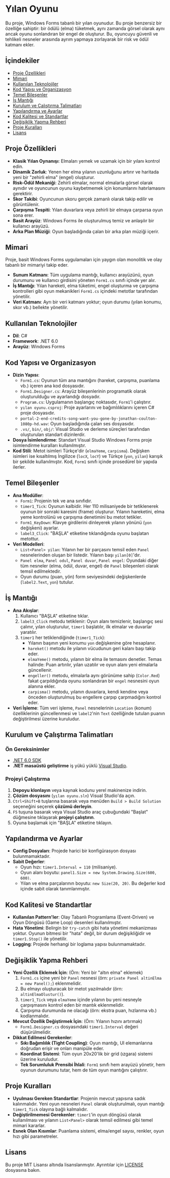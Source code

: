 # Yılan Oyunu

Bu proje, Windows Forms tabanlı bir yılan oyunudur. Bu proje benzersiz bir özelliğe sahiptir: bir ödülü (elma) tüketmek, aynı zamanda görsel olarak aynı ancak oyunu sonlandıran bir engel de oluşturur. Bu, oyuncuyu güvenli ve tehlikeli nesneler arasında ayrım yapmaya zorlayarak bir risk ve ödül katmanı ekler.

## İçindekiler

- [Proje Özellikleri](#proje-özellikleri)
- [Mimari](#mimari)
- [Kullanılan Teknolojiler](#kullanılan-teknolojiler)
- [Kod Yapısı ve Organizasyon](#kod-yapısı-ve-organizasyon)
- [Temel Bileşenler](#temel-bileşenler)
- [İş Mantığı](#iş-mantığı)
- [Kurulum ve Çalıştırma Talimatları](#kurulum-ve-çalıştırma-talimatları)
- [Yapılandırma ve Ayarlar](#yapılandırma-ve-ayarlar)
- [Kod Kalitesi ve Standartlar](#kod-kalitesi-ve-standartlar)
- [Değişiklik Yapma Rehberi](#değişiklik-yapma-rehberi)
- [Proje Kuralları](#proje-kuralları)
- [Lisans](#lisans)

## Proje Özellikleri

- **Klasik Yılan Oynanışı**: Elmaları yemek ve uzamak için bir yılanı kontrol edin.
- **Dinamik Zorluk**: Yenen her elma yılanın uzunluğunu artırır ve haritada yeni bir "zehirli elma" (engel) oluşturur.
- **Risk-Ödül Mekaniği**: Zehirli elmalar, normal elmalarla görsel olarak aynıdır ve oyuncunun oyunu kaybetmemek için konumlarını hatırlamasını gerektirir.
- **Skor Takibi**: Oyuncunun skoru gerçek zamanlı olarak takip edilir ve görüntülenir.
- **Çarpışma Tespiti**: Yılan duvarlara veya zehirli bir elmaya çarparsa oyun sona erer.
- **Basit Arayüz**: Windows Forms ile oluşturulmuş temiz ve anlaşılır bir kullanıcı arayüzü.
- **Arka Plan Müziği**: Oyun başladığında çalan bir arka plan müziği içerir.

## Mimari

Proje, basit Windows Forms uygulamaları için yaygın olan monolitik ve olay tabanlı bir mimariyi takip eder.

- **Sunum Katmanı**: Tüm uygulama mantığı, kullanıcı arayüzünü, oyun durumunu ve kullanıcı girdisini yöneten `Form1.cs` sınıfı içinde yer alır.
- **İş Mantığı**: Yılan hareketi, elma tüketimi, engel oluşturma ve çarpışma kontrolleri gibi oyun mekanikleri `Form1.cs` içindeki metotlar tarafından yönetilir.
- **Veri Katmanı**: Ayrı bir veri katmanı yoktur; oyun durumu (yılan konumu, skor vb.) bellekte yönetilir.

## Kullanılan Teknolojiler

- **Dil**: C#
- **Framework**: .NET 6.0
- **Arayüz**: Windows Forms

## Kod Yapısı ve Organizasyon

- **Dizin Yapısı**:
    - `Form1.cs`: Oyunun tüm ana mantığını (hareket, çarpışma, puanlama vb.) içeren ana kod dosyasıdır.
    - `Form1.Designer.cs`: Arayüz bileşenlerinin programatik olarak oluşturulduğu ve ayarlandığı dosyadır.
    - `Program.cs`: Uygulamanın başlangıç noktasıdır, `Form1`'i çalıştırır.
    - `yılan oyunu.csproj`: Proje ayarlarını ve bağımlılıklarını içeren C# proje dosyasıdır.
    - `portal-2-end-credits-song-want-you-gone-by-jonathan-coulton-1080p-hd.wav`: Oyun başladığında çalan ses dosyasıdır.
    - `.vs/`, `bin/`, `obj/`: Visual Studio ve derleme süreçleri tarafından oluşturulan standart dizinlerdir.
- **Dosya İsimlendirme**: Standart Visual Studio Windows Forms proje isimlendirme kuralları kullanılmıştır.
- **Kod Stili**: Metot isimleri Türkçe'dir (`elmaYeme`, `carpisma`). Değişken isimleri ise kısaltılmış İngilizce (`locX`, `locY`) ve Türkçe (`yon`, `yilan`) karışık bir şekilde kullanılmıştır. Kod, `Form1` sınıfı içinde prosedürel bir yapıda ilerler.

## Temel Bileşenler

- **Ana Modüller**:
    - `Form1`: Projenin tek ve ana sınıfıdır.
    - `timer1_Tick`: Oyunun kalbidir. Her 110 milisaniyede bir tetiklenerek oyunun bir sonraki karesini (frame) oluşturur. Yılanın hareketini, elma yeme kontrolünü ve çarpışma denetimini bu metot tetikler.
    - `Form1_KeyDown`: Klavye girdilerini dinleyerek yılanın yönünü (`yon` değişkeni) ayarlar.
    - `label3_Click`: "BAŞLA" etiketine tıklandığında oyunu başlatan metottur.
- **Veri Modelleri**:
    - `List<Panel> yilan`: Yılanın her bir parçasını temsil eden `Panel` nesnelerinden oluşan bir listedir. Yılanın başı `yilan[0]`'dır.
    - `Panel elma`, `Panel odul`, `Panel duvar`, `Panel engel`: Oyundaki diğer tüm nesneler (elma, ödül, duvar, engel) de `Panel` bileşenleri olarak temsil edilmektedir.
    - Oyun durumu (puan, yön) form seviyesindeki değişkenlerde (`label2.Text`, `yon`) tutulur.

## İş Mantığı

- **Ana Akışlar**:
    1. Kullanıcı "BAŞLA" etiketine tıklar.
    2. `label3_Click` metodu tetiklenir: Oyun alanı temizlenir, başlangıç sesi çalınır, yılan oluşturulur, `timer1` başlatılır, ilk elmalar ve duvarlar yaratılır.
    3. `timer1` her tetiklendiğinde (`timer1_Tick`):
        - Yılanın başının yeni konumu `yon` değişkenine göre hesaplanır.
        - `hareket()` metodu ile yılanın vücudunun geri kalanı başı takip eder.
        - `elmaYeme()` metodu, yılanın bir elma ile temasını denetler. Temas halinde: Puan artırılır, yılan uzatılır ve oyun alanı yeni elmalarla güncellenir.
        - `engeller()` metodu, elmalarla aynı görünüme sahip (`Color.Red`) fakat çarpıldığında oyunu sonlandıran bir `engel` nesnesini oyun alanına ekler.
        - `carpisma()` metodu, yılanın duvarlara, kendi kendine veya önceden oluşturulmuş bu engellere çarpıp çarpmadığını kontrol eder.
- **Veri İşleme**: Tüm veri işleme, `Panel` nesnelerinin `Location` (konum) özelliklerinin güncellenmesi ve `label2`'nin `Text` özelliğinde tutulan puanın değiştirilmesi üzerine kuruludur.

## Kurulum ve Çalıştırma Talimatları

### Ön Gereksinimler

- [.NET 6.0 SDK](https://dotnet.microsoft.com/download/dotnet/6.0)
- **.NET masaüstü geliştirme** iş yükü yüklü [Visual Studio](https://visualstudio.microsoft.com/).

### Projeyi Çalıştırma

1. **Depoyu klonlayın** veya kaynak kodunu yerel makinenize indirin.
2. **Çözüm dosyasını** (`yılan oyunu.sln`) Visual Studio'da açın.
3. `Ctrl+Shift+B` tuşlarına basarak veya menüden `Build > Build Solution` seçeneğini seçerek **çözümü derleyin**.
4. `F5` tuşuna basarak veya Visual Studio araç çubuğundaki "Başlat" düğmesine tıklayarak **projeyi çalıştırın**.
5. Oyuna başlamak için "BAŞLA" etiketine tıklayın.

## Yapılandırma ve Ayarlar

- **Config Dosyaları**: Projede harici bir konfigürasyon dosyası bulunmamaktadır.
- **Sabit Değerler**:
    - Oyun hızı: `timer1.Interval = 110` (milisaniye).
    - Oyun alanı boyutu: `panel1.Size = new System.Drawing.Size(600, 600)`.
    - Yılan ve elma parçalarının boyutu: `new Size(20, 20)`. Bu değerler kod içinde sabit olarak tanımlanmıştır.

## Kod Kalitesi ve Standartlar

- **Kullanılan Pattern'ler**: Olay Tabanlı Programlama (Event-Driven) ve Oyun Döngüsü (Game Loop) desenleri kullanılmıştır.
- **Hata Yönetimi**: Belirgin bir `try-catch` gibi hata yönetimi mekanizması yoktur. Oyunun bitmesi bir "hata" değil, bir durum değişikliğidir ve `timer1.Stop()` ile yönetilir.
- **Logging**: Projede herhangi bir loglama yapısı bulunmamaktadır.

## Değişiklik Yapma Rehberi

- **Yeni Özellik Eklemek İçin**: (Örn: Yeni bir "altın elma" eklemek)
    1. `Form1.cs` içine yeni bir `Panel` nesnesi (örn: `private Panel altinElma = new Panel();`) eklenmelidir.
    2. Bu elmayı oluşturacak bir metot yazılmalıdır (örn: `altinElmaOlustur()`).
    3. `timer1_Tick` veya `elmaYeme` içinde yılanın bu yeni nesneyle çarpışmasını kontrol eden bir mantık eklenmelidir.
    4. Çarpışma durumunda ne olacağı (örn: ekstra puan, hızlanma vb.) kodlanmalıdır.
- **Mevcut Özellik Değiştirmek İçin**: (Örn: Yılanın hızını artırmak)
    - `Form1.Designer.cs` dosyasındaki `timer1.Interval` değeri düşürülmelidir.
- **Dikkat Edilmesi Gerekenler**:
    - **Sıkı Bağımlılık (Tight Coupling)**: Oyun mantığı, UI elemanlarına doğrudan erişir ve onları manipüle eder.
    - **Koordinat Sistemi**: Tüm oyun 20x20'lik bir grid (ızgara) sistemi üzerine kuruludur.
    - **Tek Sorumluluk Prensibi İhlali**: `Form1` sınıfı hem arayüzü yönetir, hem oyunun durumunu tutar, hem de tüm oyun mantığını çalıştırır.

## Proje Kuralları

- **Uyulması Gereken Standartlar**: Projenin mevcut yapısına sadık kalınmalıdır. Yeni oyun nesneleri `Panel` olarak oluşturulmalı, oyun mantığı `timer1_Tick` olayına bağlı kalmalıdır.
- **Değiştirilmemesi Gerekenler**: `timer1`'in oyun döngüsü olarak kullanılması ve yılanın `List<Panel>` olarak temsil edilmesi gibi temel mimari kararlar.
- **Esnek Olan Kısımlar**: Puanlama sistemi, elma/engel sayısı, renkler, oyun hızı gibi parametreler.

## Lisans

Bu proje MIT Lisansı altında lisanslanmıştır. Ayrıntılar için [LICENSE](LICENSE) dosyasına bakın.